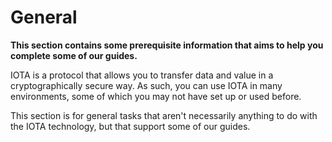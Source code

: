 # General

**This section contains some prerequisite information that aims to help you complete some of our guides.**

IOTA is a protocol that allows you to transfer data and value in a cryptographically secure way. As such, you can use IOTA in many environments, some of which you may not have set up or used before.

This section is for general tasks that aren't necessarily anything to do with the IOTA technology, but that support some of our guides.
